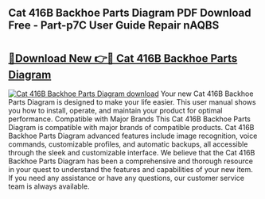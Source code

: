 ## Cat 416B Backhoe Parts Diagram PDF Download Free - Part-p7C User Guide Repair nAQBS

# <h2><a href="http://dfmcs9c.blite.top/?on=Cat+416B+Backhoe+Parts+Diagram">🔗Download New 👉🔴 Cat 416B Backhoe Parts Diagram</a></h2>

[![Cat 416B Backhoe Parts Diagram download](https://i.imgur.com/lujVjoI.png)](http://dfmcs9c.blite.top/?on=Cat+416B+Backhoe+Parts+Diagram)
Your new Cat 416B Backhoe Parts Diagram is designed to make your life easier. This user manual shows you how to install, operate, and maintain your product for optimal performance. Compatible with Major Brands This Cat 416B Backhoe Parts Diagram is compatible with major brands of compatible products. Cat 416B Backhoe Parts Diagram advanced features include image recognition, voice commands, customizable profiles, and automatic backups, all accessible through the sleek and customizable interface. We believe that the Cat 416B Backhoe Parts Diagram has been a comprehensive and thorough resource in your quest to understand the features and capabilities of your new item. If you need any assistance or have any questions, our customer service team is always available.
